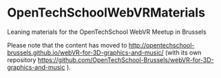 # OpenTechSchoolWebVRMaterials
Leaning materials for the OpenTechSchool WebVR Meetup in Brussels

Please note that the content has moved to http://opentechschool-brussels.github.io/webVR-for-3D-graphics-and-music/ (with its own repository https://github.com/OpenTechSchool-Brussels/webVR-for-3D-graphics-and-music ).
